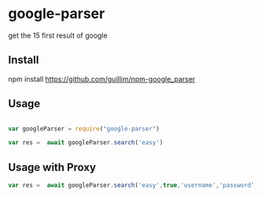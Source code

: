 # google-parser

get the 15 first result of google

## Install

npm install https://github.com/guillim/npm-google_parser

## Usage

```javascript

var googleParser = require("google-parser")

var res =  await googleParser.search('easy')
```



## Usage with Proxy

```javascript
var res =  await googleParser.search('easy',true,'username','password','ip','port')
```
